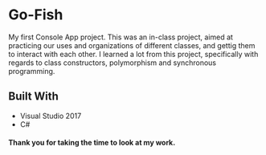 # Go-Fish
My first Console App project.
This was an in-class project, aimed at practicing our uses and organizations of different classes, and gettig them to interact with each other. 
I learned a lot from this project, specifically with regards to class constructors, polymorphism and synchronous programming.

## Built With

* Visual Studio 2017
* C#

#### Thank you for taking the time to look at my work.

